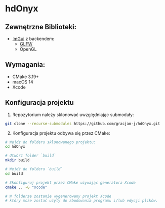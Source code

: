 # hdOnyx

## Zewnętrzne Biblioteki:
- [ImGui](https://github.com/ocornut/imgui) z backendem:
  - [GLFW](https://github.com/glfw/glfw)
  - OpenGL

## Wymagania:
- CMake 3.19+
- macOS 14
- Xcode

## Konfiguracja projektu

1. Repozytorium należy sklonować uwzględniając submoduły:
```zsh
git clone --recurse-submodules https://github.com/gracjan-j/hdOnyx.git
```
2. Konfiguracja projektu odbywa się przez CMake:
```zsh
# Wejdz do folderu sklonowanego projektu:
cd hdOnyx

# Utwórz folder `build`
mkdir build

# Wejdź do folderu `build`
cd build

# Skonfiguruj projekt przez CMake używając generatora Xcode
cmake .. -G "Xcode"

# W folderze zostanie wygenerowany projekt Xcode
# który może zostać użyty do zbudowania programu i/lub edycji plików.
```

